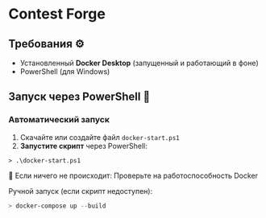 # Contest Forge 

## Требования ⚙️
- Установленный **Docker Desktop** (запущенный и работающий в фоне)
- PowerShell (для Windows)

## Запуск через PowerShell 🚀
### Автоматический запуск
1. Скачайте или создайте файл `docker-start.ps1`
2. **Запустите скрипт** через PowerShell:
```poweshell
> .\docker-start.ps1
```
🔄 Если ничего не происходит: Проверьте на работоспособность Docker

Ручной запуск (если скрипт недоступен):

```powershell
> docker-compose up --build
```
